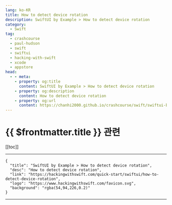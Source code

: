 ```yaml
---
lang: ko-KR
title: How to detect device rotation
description: SwiftUI by Example > How to detect device rotation
category:
  - Swift
tag: 
  - crashcourse
  - paul-hudson
  - swift
  - swiftui
  - hacking-with-swift
  - xcode
  - appstore
head:
  - - meta:
    - property: og:title
      content: SwiftUI by Example > How to detect device rotation
    - property: og:description
      content: How to detect device rotation
    - property: og:url
      content: https://chanhi2000.github.io/crashcourse/swift/swiftui-by-example/07-responding-to-events/how-to-detect-device-rotation.html
---
```


# {{ $frontmatter.title }} 관련

[[toc]]

---

```component VPCard
{
  "title": "SwiftUI by Example > How to detect device rotation",
  "desc": "How to detect device rotation",
  "link": "https://hackingwithswift.com/quick-start/swiftui/how-to-detect-device-rotation",
  "logo": "https://www.hackingwithswift.com/favicon.svg",
  "background": "rgba(54,94,226,0.2)"
}
```

---

<TagLinks />
